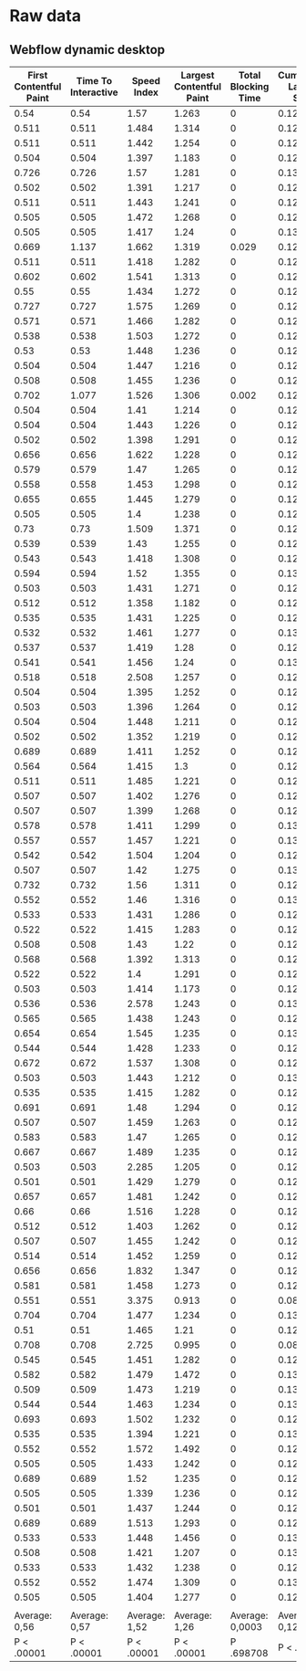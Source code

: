 # Raw data

## Webflow dynamic desktop

| First Contentful Paint | Time To Interactive | Speed Index   | Largest Contentful Paint | Total Blocking Time | Cumulative Layout Shift | Total         |
| ---------------------- | ------------------- | ------------- | ------------------------ | ------------------- | ----------------------- | ------------- |
| 0.54                   | 0.54                | 1.57          | 1.263                    | 0                   | 0.12                    | 0.92          |
| 0.511                  | 0.511               | 1.484         | 1.314                    | 0                   | 0.12                    | 0.92          |
| 0.511                  | 0.511               | 1.442         | 1.254                    | 0                   | 0.12                    | 0.93          |
| 0.504                  | 0.504               | 1.397         | 1.183                    | 0                   | 0.12                    | 0.94          |
| 0.726                  | 0.726               | 1.57          | 1.281                    | 0                   | 0.13                    | 0.92          |
| 0.502                  | 0.502               | 1.391         | 1.217                    | 0                   | 0.12                    | 0.93          |
| 0.511                  | 0.511               | 1.443         | 1.241                    | 0                   | 0.12                    | 0.93          |
| 0.505                  | 0.505               | 1.472         | 1.268                    | 0                   | 0.12                    | 0.93          |
| 0.505                  | 0.505               | 1.417         | 1.24                     | 0                   | 0.13                    | 0.93          |
| 0.669                  | 1.137               | 1.662         | 1.319                    | 0.029               | 0.12                    | 0.92          |
| 0.511                  | 0.511               | 1.418         | 1.282                    | 0                   | 0.12                    | 0.93          |
| 0.602                  | 0.602               | 1.541         | 1.313                    | 0                   | 0.12                    | 0.92          |
| 0.55                   | 0.55                | 1.434         | 1.272                    | 0                   | 0.12                    | 0.93          |
| 0.727                  | 0.727               | 1.575         | 1.269                    | 0                   | 0.12                    | 0.92          |
| 0.571                  | 0.571               | 1.466         | 1.282                    | 0                   | 0.12                    | 0.93          |
| 0.538                  | 0.538               | 1.503         | 1.272                    | 0                   | 0.12                    | 0.93          |
| 0.53                   | 0.53                | 1.448         | 1.236                    | 0                   | 0.12                    | 0.93          |
| 0.504                  | 0.504               | 1.447         | 1.216                    | 0                   | 0.12                    | 0.93          |
| 0.508                  | 0.508               | 1.455         | 1.236                    | 0                   | 0.12                    | 0.93          |
| 0.702                  | 1.077               | 1.526         | 1.306                    | 0.002               | 0.12                    | 0.92          |
| 0.504                  | 0.504               | 1.41          | 1.214                    | 0                   | 0.12                    | 0.93          |
| 0.504                  | 0.504               | 1.443         | 1.226                    | 0                   | 0.12                    | 0.93          |
| 0.502                  | 0.502               | 1.398         | 1.291                    | 0                   | 0.12                    | 0.93          |
| 0.656                  | 0.656               | 1.622         | 1.228                    | 0                   | 0.12                    | 0.92          |
| 0.579                  | 0.579               | 1.47          | 1.265                    | 0                   | 0.12                    | 0.93          |
| 0.558                  | 0.558               | 1.453         | 1.298                    | 0                   | 0.12                    | 0.93          |
| 0.655                  | 0.655               | 1.445         | 1.279                    | 0                   | 0.12                    | 0.93          |
| 0.505                  | 0.505               | 1.4           | 1.238                    | 0                   | 0.12                    | 0.93          |
| 0.73                   | 0.73                | 1.509         | 1.371                    | 0                   | 0.12                    | 0.91          |
| 0.539                  | 0.539               | 1.43          | 1.255                    | 0                   | 0.12                    | 0.93          |
| 0.543                  | 0.543               | 1.418         | 1.308                    | 0                   | 0.12                    | 0.92          |
| 0.594                  | 0.594               | 1.52          | 1.355                    | 0                   | 0.13                    | 0.92          |
| 0.503                  | 0.503               | 1.431         | 1.271                    | 0                   | 0.12                    | 0.93          |
| 0.512                  | 0.512               | 1.358         | 1.182                    | 0                   | 0.12                    | 0.94          |
| 0.535                  | 0.535               | 1.431         | 1.225                    | 0                   | 0.12                    | 0.93          |
| 0.532                  | 0.532               | 1.461         | 1.277                    | 0                   | 0.13                    | 0.92          |
| 0.537                  | 0.537               | 1.419         | 1.28                     | 0                   | 0.12                    | 0.93          |
| 0.541                  | 0.541               | 1.456         | 1.24                     | 0                   | 0.13                    | 0.93          |
| 0.518                  | 0.518               | 2.508         | 1.257                    | 0                   | 0.12                    | 0.89          |
| 0.504                  | 0.504               | 1.395         | 1.252                    | 0                   | 0.12                    | 0.93          |
| 0.503                  | 0.503               | 1.396         | 1.264                    | 0                   | 0.12                    | 0.93          |
| 0.504                  | 0.504               | 1.448         | 1.211                    | 0                   | 0.12                    | 0.93          |
| 0.502                  | 0.502               | 1.352         | 1.219                    | 0                   | 0.12                    | 0.94          |
| 0.689                  | 0.689               | 1.411         | 1.252                    | 0                   | 0.12                    | 0.93          |
| 0.564                  | 0.564               | 1.415         | 1.3                      | 0                   | 0.12                    | 0.93          |
| 0.511                  | 0.511               | 1.485         | 1.221                    | 0                   | 0.12                    | 0.93          |
| 0.507                  | 0.507               | 1.402         | 1.276                    | 0                   | 0.12                    | 0.93          |
| 0.507                  | 0.507               | 1.399         | 1.268                    | 0                   | 0.12                    | 0.93          |
| 0.578                  | 0.578               | 1.411         | 1.299                    | 0                   | 0.13                    | 0.93          |
| 0.557                  | 0.557               | 1.457         | 1.221                    | 0                   | 0.13                    | 0.93          |
| 0.542                  | 0.542               | 1.504         | 1.204                    | 0                   | 0.12                    | 0.93          |
| 0.507                  | 0.507               | 1.42          | 1.275                    | 0                   | 0.13                    | 0.93          |
| 0.732                  | 0.732               | 1.56          | 1.311                    | 0                   | 0.12                    | 0.92          |
| 0.552                  | 0.552               | 1.46          | 1.316                    | 0                   | 0.13                    | 0.92          |
| 0.533                  | 0.533               | 1.431         | 1.286                    | 0                   | 0.12                    | 0.93          |
| 0.522                  | 0.522               | 1.415         | 1.283                    | 0                   | 0.12                    | 0.93          |
| 0.508                  | 0.508               | 1.43          | 1.22                     | 0                   | 0.12                    | 0.93          |
| 0.568                  | 0.568               | 1.392         | 1.313                    | 0                   | 0.12                    | 0.93          |
| 0.522                  | 0.522               | 1.4           | 1.291                    | 0                   | 0.12                    | 0.93          |
| 0.503                  | 0.503               | 1.414         | 1.173                    | 0                   | 0.12                    | 0.94          |
| 0.536                  | 0.536               | 2.578         | 1.243                    | 0                   | 0.13                    | 0.88          |
| 0.565                  | 0.565               | 1.438         | 1.243                    | 0                   | 0.12                    | 0.93          |
| 0.654                  | 0.654               | 1.545         | 1.235                    | 0                   | 0.13                    | 0.92          |
| 0.544                  | 0.544               | 1.428         | 1.233                    | 0                   | 0.12                    | 0.93          |
| 0.672                  | 0.672               | 1.537         | 1.308                    | 0                   | 0.12                    | 0.92          |
| 0.503                  | 0.503               | 1.443         | 1.212                    | 0                   | 0.13                    | 0.93          |
| 0.535                  | 0.535               | 1.415         | 1.282                    | 0                   | 0.12                    | 0.93          |
| 0.691                  | 0.691               | 1.48          | 1.294                    | 0                   | 0.12                    | 0.92          |
| 0.507                  | 0.507               | 1.459         | 1.263                    | 0                   | 0.12                    | 0.93          |
| 0.583                  | 0.583               | 1.47          | 1.265                    | 0                   | 0.12                    | 0.93          |
| 0.667                  | 0.667               | 1.489         | 1.235                    | 0                   | 0.12                    | 0.93          |
| 0.503                  | 0.503               | 2.285         | 1.205                    | 0                   | 0.12                    | 0.90          |
| 0.501                  | 0.501               | 1.429         | 1.279                    | 0                   | 0.12                    | 0.93          |
| 0.657                  | 0.657               | 1.481         | 1.242                    | 0                   | 0.12                    | 0.93          |
| 0.66                   | 0.66                | 1.516         | 1.228                    | 0                   | 0.12                    | 0.93          |
| 0.512                  | 0.512               | 1.403         | 1.262                    | 0                   | 0.12                    | 0.93          |
| 0.507                  | 0.507               | 1.455         | 1.242                    | 0                   | 0.12                    | 0.93          |
| 0.514                  | 0.514               | 1.452         | 1.259                    | 0                   | 0.12                    | 0.93          |
| 0.656                  | 0.656               | 1.832         | 1.347                    | 0                   | 0.12                    | 0.90          |
| 0.581                  | 0.581               | 1.458         | 1.273                    | 0                   | 0.12                    | 0.93          |
| 0.551                  | 0.551               | 3.375         | 0.913                    | 0                   | 0.08                    | 0.90          |
| 0.704                  | 0.704               | 1.477         | 1.234                    | 0                   | 0.13                    | 0.93          |
| 0.51                   | 0.51                | 1.465         | 1.21                     | 0                   | 0.12                    | 0.93          |
| 0.708                  | 0.708               | 2.725         | 0.995                    | 0                   | 0.08                    | 0.91          |
| 0.545                  | 0.545               | 1.451         | 1.282                    | 0                   | 0.12                    | 0.93          |
| 0.582                  | 0.582               | 1.479         | 1.472                    | 0                   | 0.13                    | 0.91          |
| 0.509                  | 0.509               | 1.473         | 1.219                    | 0                   | 0.13                    | 0.93          |
| 0.544                  | 0.544               | 1.463         | 1.234                    | 0                   | 0.13                    | 0.93          |
| 0.693                  | 0.693               | 1.502         | 1.232                    | 0                   | 0.12                    | 0.93          |
| 0.535                  | 0.535               | 1.394         | 1.221                    | 0                   | 0.13                    | 0.93          |
| 0.552                  | 0.552               | 1.572         | 1.492                    | 0                   | 0.12                    | 0.91          |
| 0.505                  | 0.505               | 1.433         | 1.242                    | 0                   | 0.12                    | 0.93          |
| 0.689                  | 0.689               | 1.52          | 1.235                    | 0                   | 0.12                    | 0.93          |
| 0.505                  | 0.505               | 1.339         | 1.236                    | 0                   | 0.12                    | 0.94          |
| 0.501                  | 0.501               | 1.437         | 1.244                    | 0                   | 0.12                    | 0.93          |
| 0.689                  | 0.689               | 1.513         | 1.293                    | 0                   | 0.12                    | 0.92          |
| 0.533                  | 0.533               | 1.448         | 1.456                    | 0                   | 0.13                    | 0.91          |
| 0.508                  | 0.508               | 1.421         | 1.207                    | 0                   | 0.13                    | 0.93          |
| 0.533                  | 0.533               | 1.432         | 1.238                    | 0                   | 0.12                    | 0.93          |
| 0.552                  | 0.552               | 1.474         | 1.309                    | 0                   | 0.13                    | 0.92          |
| 0.505                  | 0.505               | 1.404         | 1.277                    | 0                   | 0.12                    | 0.93          |
|                        |                     |               |                          |                     |                         |               |
| Average: 0,56          | Average: 0,57       | Average: 1,52 | Average: 1,26            | Average: 0,0003     | Average: 0,12           | Average: 92,6 |
| P < .00001             | P < .00001          | P < .00001    | P < .00001               | P .698708           | P < .00001              | P < .00001    |
